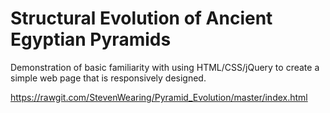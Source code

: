 # Structural Evolution of Ancient Egyptian Pyramids

Demonstration of basic familiarity with using HTML/CSS/jQuery to create a simple web page that is responsively designed.

https://rawgit.com/StevenWearing/Pyramid_Evolution/master/index.html
